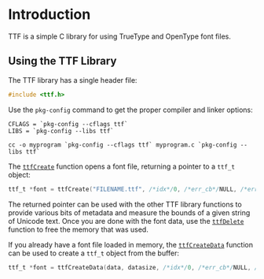 Introduction
============

TTF is a simple C library for using TrueType and OpenType font files.


Using the TTF Library
----------------------

The TTF library has a single header file:

```c
#include <ttf.h>
```

Use the `pkg-config` command to get the proper compiler and linker options:

```
CFLAGS = `pkg-config --cflags ttf`
LIBS = `pkg-config --libs ttf`

cc -o myprogram `pkg-config --cflags ttf` myprogram.c `pkg-config --libs ttf`
```

The [`ttfCreate`](@@) function opens a font file, returning a pointer to a
`ttf_t` object:

```c
ttf_t *font = ttfCreate("FILENAME.ttf", /*idx*/0, /*err_cb*/NULL, /*err_data*/NULL);
```

The returned pointer can be used with the other TTF library functions to provide
various bits of metadata and measure the bounds of a given string of Unicode
text.  Once you are done with the font data, use the [`ttfDelete`](@@) function
to free the memory that was used.

If you already have a font file loaded in memory, the [`ttfCreateData`](@@)
function can be used to create a `ttf_t` object from the buffer:

```c
ttf_t *font = ttfCreateData(data, datasize, /*idx*/0, /*err_cb*/NULL, /*err_data*/NULL);
```
